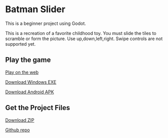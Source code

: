 # Batman Slider

This is a beginner project using Godot. 

This is a recreation of a favorite childhood toy. You must slide the tiles to scramble or form the picture. 
Use up,down,left,right. Swipe controls are not supported yet.

## Play the game

[Play on the web](https://dirtslayer.github.io/Batman-Slider/Batman%20Slider.html)

[Download Windows EXE](./Batman%20Slider.exe)

[Download Android APK](./Batman%20Slider.apk)

## Get the Project Files

[Download ZIP](./Batman%20Slider.zip)

[Github repo](https://github.com/dirtslayer/Batman-Slider)